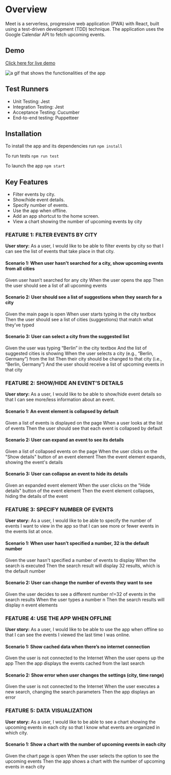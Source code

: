 # Overview

Meet is a serverless, progressive web application (PWA) with React, built using a test-driven development (TDD) technique. The application uses the Google Calendar API to fetch upcoming events.

## Demo

[Click here for live demo](https://michiyoyo.github.io/meet/)

<img target="_blank" src="https://github.com/MichiyoYo/meet/blob/main/demo/meet-demo.gif" alt="a gif that shows the functionalities of the app">

## Test Runners

- Unit Testing: Jest
- Integration Testing: Jest
- Acceptance Testing: Cucumber
- End-to-end testing: Puppetteer

## Installation

To install the app and its dependencies run
`npm install`

To run tests
`npm run test`

To launch the app
`npm start`

## Key Features

- Filter events by city.
- Show/hide event details.
- Specify number of events.
- Use the app when offline.
- Add an app shortcut to the home screen.
- View a chart showing the number of upcoming events by city

### FEATURE 1: FILTER EVENTS BY CITY

**User story:**
As a user, I would like to be able to filter events by city so that I can see the list of events that take place in that city.

#### Scenario 1: When user hasn't searched for a city, show upcoming events from all cities

Given user hasn’t searched for any city
When the user opens the app
Then the user should see a list of all upcoming events

#### Scenario 2: User should see a list of suggestions when they search for a city

Given the main page is open
When user starts typing in the city textbox
Then the user should see a list of cities (suggestions) that match what they’ve typed

#### Scenario 3: User can select a city from the suggested list

Given the user was typing “Berlin” in the city textbox
And the list of suggested cities is showing
When the user selects a city (e.g., “Berlin, Germany”) from the list
Then their city should be changed to that city (i.e., “Berlin, Germany”)
And the user should receive a list of upcoming events in that city

### FEATURE 2: SHOW/HIDE AN EVENT’S DETAILS

**User story:**
As a user, I would like to be able to show/hide event details so that I can see more/less information about an event.

#### Scenario 1: An event element is collapsed by default

Given a list of events is displayed on the page
When a user looks at the list of events
Then the user should see that each event is collapsed by default

#### Scenario 2: User can expand an event to see its details

Given a list of collapsed events on the page
When the user clicks on the "Show details" button of an event element
Then the event element expands, showing the event's details

#### Scenario 3: User can collapse an event to hide its details

Given an expanded event element
When the user clicks on the "Hide details" button of the event element
Then the event element collapses, hiding the details of the event

### FEATURE 3: SPECIFY NUMBER OF EVENTS

**User story:**
As a user, I would like to be able to specify the number of events I want to view in the app so that I can see more or fewer events in the events list at once.

#### Scenario 1: When user hasn’t specified a number, 32 is the default number

Given the user hasn't specified a number of events to display
When the search is executed
Then the search result will display 32 results, which is the default number

#### Scenario 2: User can change the number of events they want to see

Given the user decides to see a different number n!=32 of events in the search results
When the user types a number n
Then the search results will display n event elements

### FEATURE 4: USE THE APP WHEN OFFLINE

**User story:**
As a user, I would like to be able to use the app when offline so that I can see the events I viewed the last time I was online.

#### Scenario 1: Show cached data when there’s no internet connection

Given the user is not connected to the Internet
When the user opens up the app
Then the app displays the events cached from the last search

#### Scenario 2: Show error when user changes the settings (city, time range)

Given the user is not connected to the Internet
When the user executes a new search, changing the search parameters
Then the app displays an error

### FEATURE 5: DATA VISUALIZATION

**User story:**
As a user, I would like to be able to see a chart showing the upcoming events in each city so
that I know what events are organized in which city.

#### Scenario 1: Show a chart with the number of upcoming events in each city

Given the chart page is open
When the user selects the option to see the upcoming events
Then the app shows a chart with the number of upcoming events in each city
